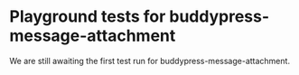 # Playground tests for buddypress-message-attachment
We are still awaiting the first test run for buddypress-message-attachment.
